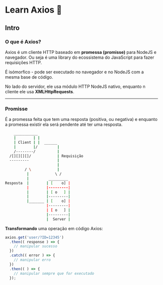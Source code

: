 # Learn Axios 👾

## Intro 

### O que é Axios?
Axios é um cliente HTTP baseado em **promessa (promisse)** para NodeJS e navegador.
Ou seja é uma library do ecossistema do JavaScript para fazer requisições HTTP.

É isómorfico - pode ser executado no navegador e no NodeJS com a mesma base de código. 

No lado do servidor, ele usa módulo HTTP NodeJS nativo, enquanto n cliente ele usa **XMLHttpRequests**.

---

### Promisse
É a promessa feita que tem uma resposta (positiva, ou negativa) e enquanto a promessa existir ela será pendente até ter uma resposta.

```bash
    ___________
    |        | |
    | Client | |  ______
    |        |/         |
    /--------/          |
  /[][][][]/            | Requisição
  ---------             |
                        |
         / \            |
          |            \ /
          |         _________
Resposta  |        | [    o] |
          |        |---------|
          |        | [ o   ] |
          |        |---------| 
          |_______ | [    o] |
                   |---------|
                   | [ o   ] |
                   |---------|
                   |  Server |
``` 

**Transformando** uma operação em código Axios:

```js
axios.get('user/?ID=12345')
  .then(( response ) => {
    // manipular sucesso
  })
  .catch(( error ) => {
    // manipular erro
  })
  .then(( ) => {
    // manipular sempre que for executado
  });
```
